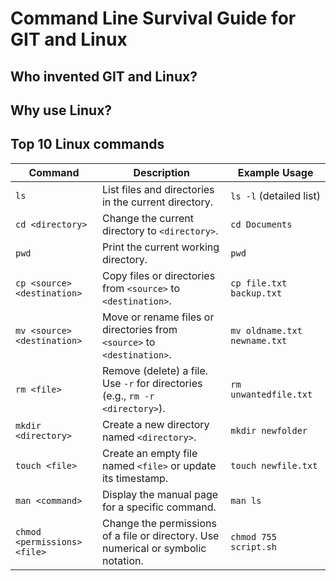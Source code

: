 # Command Line Survival Guide for GIT and Linux

## Who invented GIT and Linux?

## Why use Linux?

## Top 10 Linux commands

| Command                         | Description                                                   | Example Usage                      |
|---------------------------------|---------------------------------------------------------------|------------------------------------|
| `ls`                            | List files and directories in the current directory.         | `ls -l` (detailed list)           |
| `cd <directory>`                | Change the current directory to `<directory>`.               | `cd Documents`                     |
| `pwd`                           | Print the current working directory.                          | `pwd`                              |
| `cp <source> <destination>`     | Copy files or directories from `<source>` to `<destination>`. | `cp file.txt backup.txt`          |
| `mv <source> <destination>`     | Move or rename files or directories from `<source>` to `<destination>`. | `mv oldname.txt newname.txt`     |
| `rm <file>`                     | Remove (delete) a file. Use `-r` for directories (e.g., `rm -r <directory>`). | `rm unwantedfile.txt`             |
| `mkdir <directory>`             | Create a new directory named `<directory>`.                  | `mkdir newfolder`                 |
| `touch <file>`                  | Create an empty file named `<file>` or update its timestamp. | `touch newfile.txt`               |
| `man <command>`                 | Display the manual page for a specific command.              | `man ls`                           |
| `chmod <permissions> <file>`    | Change the permissions of a file or directory. Use numerical or symbolic notation. | `chmod 755 script.sh`             |

